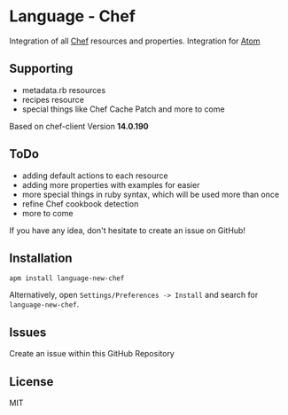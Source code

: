 # Language - Chef

Integration of all [Chef](https://docs.chef.io/resource.html) resources and properties.
Integration for [Atom](https://atom.io/packages/)

## Supporting

- metadata.rb resources
- recipes resource
- special things like Chef Cache Patch and more to come

Based on chef-client Version **14.0.190**

## ToDo

- adding default actions to each resource
- adding more properties with examples for easier
- more special things in ruby syntax, which will be used more than once
- refine Chef cookbook detection
- more to come

If you have any idea, don't hesitate to create an issue on GitHub!


## Installation

```
apm install language-new-chef
```

Alternatively, open `Settings/Preferences -> Install` and search for `language-new-chef`.

## Issues

Create an issue within this GitHub Repository

## License

MIT
